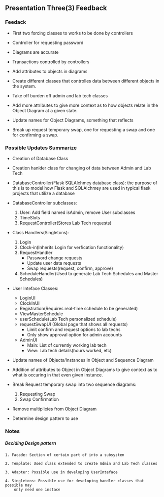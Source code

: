 ## Presentation Three(3) Feedback

### Feedack

- First two forcing classes to works to be done by controllers

- Controller for requesting password

- Diagrams are accurate

- Transactions controlled by controllers

- Add attributes to objects in diagrams

- Create different classes that controlles data between different objects in the
system.

- Take off burden off admin and lab tech classes

- Add more attributes to give more context as to how objects relate in the
Object Diagram at a given state.

- Update names for Object Diagrams, something that reflects

- Break up request temporary swap, one for requesting a swap and one for
confirming a swap.

### Possible Updates Summarize

- Creation of Database Class

- Creation hanlder class for changing of data between Admin and Lab Tech

- DatabaseController(Flask SQLAlchmey database class):
 the purpose of this is to model how Flask and SQLAlchmey 
 are used in typical flask projects that utilize a database

- DatabaseController subclasses: 
    1. User: Add field named isAdmin, remove User subclasses
    2. TimeSlots
    3. RequestController(Stores Lab Tech requests)

- Class Handlers(Singletons): 
    1. Login
    2. Clock-in(Inherits Login for verfication functionality)
    3. RequestHandler
        - Password change requests
        - Update user data requests
        - Swap requests(request, confirm, approve)
    4. ScheduleHandler(Used to generate Lab Tech Schedules and Master Schedules)

- User Inteface Classes:
    - LoginUI
    - ClockInUI
    - Registration(Requires real-time schedule to be generated)
    - ViewMasterSchedule
    - userSchedule(Lab Tech personalized schedule) 
    - requestSwapUI (Global page that shows all requests)
        - Limit confirm and request options to lab techs
        - Only show approval option for admin accounts
    - AdminUI
        - Main: List of currently working lab tech
        - View: Lab tech details(hours worked, etc) 

- Update names of Objects/Instances in Object and Sequence Diagram

- Addition of attributes to Object in Object Diagrams to give
context as to what is occuring in that even given instance.

- Break Request temporary swap into two sequence diagrams:
    1. Requesting Swap
    2. Swap Confirmation

- Remove multiplicies from Object Diagram

- Determine design pattern to use

### Notes

##### Deciding Design pattern
    1. Facade: Section of certain part of into a subsystem

    2. Template: Used class extended to create Admin and Lab Tech classes

    3. Adapter: Possible use in developing UserInteface

    4. Singletons: Possible use for developing handler classes that possible may 
        only need one instace
#####
